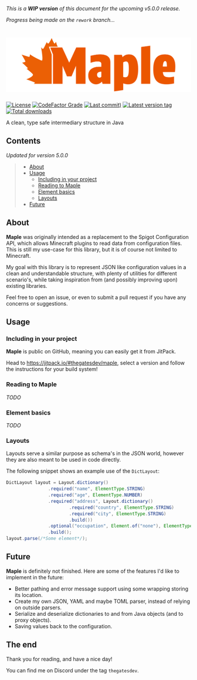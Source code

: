 *This is a **WIP version** of this document for the upcoming v5.0.0 release.*

*Progress being made on the `rework` branch...*

# [![maple-banner-plain](doc/maple-banner-plain.svg)](#)

[![License](https://img.shields.io/github/license/thegatesdev/maple?style=flat-square&labelColor=%230C090D&color=%23EB5600)](#)
[![CodeFactor Grade](https://img.shields.io/codefactor/grade/github/thegatesdev/maple?style=flat-square&labelColor=%230C090D&color=%23EB5600)](https://www.codefactor.io/repository/github/thegatesdev/maple)
[![Last commit)](https://img.shields.io/github/last-commit/thegatesdev/maple?style=flat-square&labelColor=%230C090D&color=%23EB5600)](https://github.com/thegatesdev/maple/commits/master/)
[![Latest version tag](https://img.shields.io/github/v/release/thegatesdev/maple?style=flat-square&labelColor=%230C090D&color=%23EB5600)](https://github.com/thegatesdev/maple/releases)
[![Total downloads](https://img.shields.io/github/downloads/thegatesdev/maple/total?style=flat-square&labelColor=%230C090D&color=%23EB5600)](https://github.com/thegatesdev/maple/releases)

A clean, type safe intermediary structure in Java

## Contents

*Updated for version 5.0.0*

> - [About](#about)
> - [Usage](#usage)
>   - [Including in your project](#including-in-your-project)
>   - [Reading to Maple](#reading-to-maple)
>   - [Element basics](#element-basics)
>   - [Layouts](#layouts)
> - [Future](#future)

## About

**Maple** was originally intended as a replacement to the Spigot Configuration API,
which allows Minecraft plugins to read data from configuration files.
This is still my use-case for this library, but it is of course not limited to Minecraft.

My goal with this library is to represent JSON like configuration values
in a clean and understandable structure, with plenty of utilities for different scenario's,
while taking inspiration from (and possibly improving upon) existing libraries.

Feel free to open an issue, or even to submit a pull request if you have any concerns or suggestions.

## Usage

### Including in your project

**Maple** is public on GitHub, meaning you can easily get it from JitPack.

Head to https://jitpack.io/#thegatesdev/maple,
select a version and follow the instructions for your build system!

### Reading to Maple

*TODO*

### Element basics

*TODO*

### Layouts

Layouts serve a similar purpose as schema's in the JSON world, 
however they are also meant to be used in code directly.

The following snippet shows an example use of the `DictLayout`:
```java
DictLayout layout = Layout.dictionary()
                .required("name", ElementType.STRING)
                .required("age", ElementType.NUMBER)
                .required("address", Layout.dictionary()
                        .required("country", ElementType.STRING)
                        .required("city", ElementType.STRING)
                        .build())
                .optional("occupation", Element.of("none"), ElementType.STRING)
                .build();
layout.parse(/*Some element*/);
```

## Future

**Maple** is definitely not finished. Here are some of the features I'd like to implement in the future:

- Better pathing and error message support using some wrapping storing its location.
- Create my own JSON, YAML and maybe TOML parser, instead of relying on outside parsers.
- Serialize and deserialize dictionaries to and from Java objects (and to proxy objects).
- Saving values back to the configuration.

## The end

Thank you for reading, and have a nice day!

You can find me on Discord under the tag `thegatesdev`.